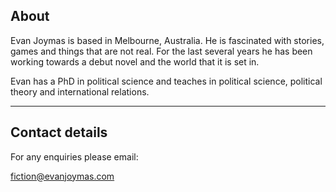 ## About

Evan Joymas is based in Melbourne, Australia.  He is fascinated with stories, games and things that are not real.  For the last several years he has been working towards a debut novel and the world that it is set in.

Evan has a PhD in political science and teaches in political science, political theory and international relations.

---

## Contact details

For any enquiries please email:

fiction@evanjoymas.com

